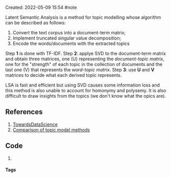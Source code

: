 Created: 2022-05-09 15:54
#note

Latent Semantic Analysis is a method for topic modelling whose algorithm can be described as follows:
1. Convert the text corpus into a document-term matrix;
2. Implement truncated singular value decomposition;
3. Encode the words/documents with the extracted topics

Step **1** is done with TF-IDF.
Step **2**: applye SVD to the document-term matrix and obtain three matrices, one (U) representing the *document-topic matrix*, one for the "strength" of each topic in the collection of documents and the last one (V) that represents the *word-topic matrix*.
Step **3**: use **U** and **V** matrices to decide what each derived topic represents.

LSA is fast and efficient but using SVD causes some information loss and this method is also unable to account for homonymy and polysemy. It is also difficult to draw insights from the topics (we don't know what the opics are).

## References
1. [TowardsDataScience](https://towardsdatascience.com/topic-modeling-with-latent-semantic-analysis-58aeab6ab2f2)
2. [Comparison of topic model methods](https://medium.com/nanonets/topic-modeling-with-lsa-psla-lda-and-lda2vec-555ff65b0b05)

## Code
1. 

#### Tags